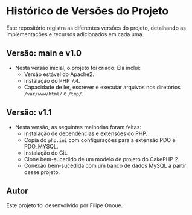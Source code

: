 # Histórico de Versões do Projeto

Este repositório registra as diferentes versões do projeto, detalhando as implementações e recursos adicionados em cada uma.

## Versão: main e v1.0

- Nesta versão inicial, o projeto foi criado. Ela inclui:
  - Versão estável do Apache2.
  - Instalação do PHP 7.4.
  - Capacidade de ler, escrever e executar arquivos nos diretórios `/var/www/html/` e `/tmp/`.

## Versão: v1.1

- Nesta versão, as seguintes melhorias foram feitas:
  - Instalação de dependências e extensões do PHP.
  - Cópia do `php.ini` com configurações para a extensão PDO e PDO_MYSQL.
  - Instalação do Git.
  - Clone bem-sucedido de um modelo de projeto do CakePHP 2.
  - Conexão bem-sucedida com um banco de dados MySQL a partir desse projeto.

## Autor

Este projeto foi desenvolvido por Filipe Onoue.
